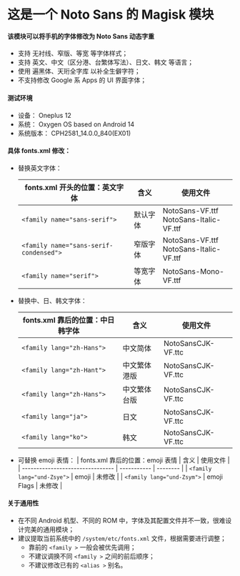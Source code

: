 # 这是一个 Noto Sans 的 Magisk 模块

#### 该模块可以将手机的字体修改为 Noto Sans 动态字重

- 支持 无衬线、窄版、等宽 等字体样式；
- 支持 英文、中文（区分港、台繁体写法）、日文、韩文 等语言；
- 使用 遍黑体、天珩全字库 以补全生僻字符；
- 不支持修改 Google 系 Apps 的 UI 界面字体；



#### 测试环境

- 设备： Oneplus 12
- 系统： Oxygen OS based on Android 14
- 系统版本： CPH2581_14.0.0_840(EX01)



#### 具体 fonts.xml 修改：

- 替换英文字体：

  | fonts.xml 开头的位置：英文字体         | 含义     | 使用文件                                   |
  | -------------------------------------- | -------- | ------------------------------------------ |
  | `<family name="sans-serif">`           | 默认字体 | NotoSans-VF.ttf<br/>NotoSans-Italic-VF.ttf |
  | `<family name="sans-serif-condensed">` | 窄版字体 | NotoSans-VF.ttf<br/>NotoSans-Italic-VF.ttf |
  | `<family name="serif">`                | 等宽字体 | NotoSans-Mono-VF.ttf                       |

- 替换中、日、韩文字体：

  | fonts.xml 靠后的位置：中日韩字体 | 含义         | 使用文件           |
  | -------------------------------- | ------------ | ------------------ |
  | `<family lang="zh-Hans">`        | 中文简体     | NotoSansCJK-VF.ttc |
  | `<family lang="zh-Hant">`        | 中文繁体港版 | NotoSansCJK-VF.ttc |
  | `<family lang="zh-Hans">`        | 中文繁体台版 | NotoSansCJK-VF.ttc |
  | `<family lang="ja">`             | 日文         | NotoSansCJK-VF.ttc |
  | `<family lang="ko">`             | 韩文         | NotoSansCJK-VF.ttc |

- 可替换 emoji 表情：
  | fonts.xml 靠后的位置：emoji 表情 | 含义        | 使用文件 |
  | -------------------------------- | ----------- | -------- |
  | `<family lang="und-Zsye">`       | emoji       | 未修改   |
  | `<family lang="und-Zsym">`       | emoji Flags | 未修改   |



#### 关于通用性

- 在不同 Android 机型、不同的 ROM 中，字体及其配置文件并不一致，很难设计完美的通用模块；
- 建议提取当前系统中的 `/system/etc/fonts.xml` 文件，根据需要进行调整；
  - 靠前的 `<family >` 一般会被优先调用；
  - 不建议调换不同 `<family >` 之间的前后顺序；
  - 不建议修改已有的 `<alias >` 别名。